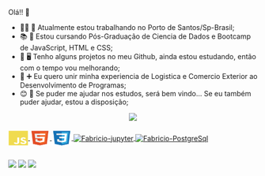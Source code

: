 Olá!! 🙂

- 🚂🚚 🚢 Atualmente estou trabalhando no Porto de Santos/Sp-Brasil;
- 📚 🏫 Estou cursando Pós-Graduação de Ciencia de Dados e Bootcamp de JavaScript, HTML e CSS;
- 🔖 🖥️ Tenho alguns projetos no meu Github, ainda estou estudando, então com o tempo vou melhorando;
- 🤝 ➕ Eu quero unir minha experiencia de Logistica e Comercio Exterior ao Desenvolvimento de Programas;
- 😊 🙌 Se puder me ajudar nos estudos, será bem vindo... Se eu também puder ajudar, estou a disposição;

<div align="center">
  <a href="https://github.com/Fabricionettto">
   <img height=" 170em " src="https://github-readme-stats.vercel.app/api/top-langs/?username=Fabricionettto&layout=compact&langs_count=7&theme=dracula"/>
</div>

  <div style="display: inline_block"><br>
  <img align="center" alt="Fabricio-Js" height="30" width="40" src="https://raw.githubusercontent.com/devicons/devicon/master/icons/javascript/javascript-plain.svg">
  <img align="center" alt="Fabricio-HTML" height="30" width="40" src="https://raw.githubusercontent.com/devicons/devicon/master/icons/html5/html5-original.svg">
  <img align="center" alt="Fabricio-CSS" height="30" width="40" src="https://raw.githubusercontent.com/devicons/devicon/master/icons/css3/css3-original.svg">
  <img align="center" alt="Fabricio-jupyter" height="30" width="40" src="https://cdn.jsdelivr.net/gh/devicons/devicon/icons/adonisjs/adonisjs-original.svg">
  <img align="center" alt="Fabricio-PostgreSql" height="30" width="40" href="https://cdn.jsdelivr.net/gh/devicons/devicon@v2.15.1/devicon.min.css">
</div>
  
 ##
  
  <div> 
  
  <a href="https://www.instagram.com/fabricionettto09/"><img src="https://img.shields.io/badge/-Instagram-%23E4405F?style=for-the-badge&logo=instagram&logoColor=white" target="_blank"></a> 
  <a href = "mailto:fabricionettto@gmail.com"><img src="https://img.shields.io/badge/-Gmail-%23333?style=for-the-badge&logo=gmail&logoColor=white" target="_blank"></a>
    <a href="linkedin.com/in/fabricio-neto-pcd-aba05b27" target="_blank"><img src="https://img.shields.io/badge/-LinkedIn-%230077B5?style=for-the-badge&logo=linkedin&logoColor=white" target="_blank"></a>


 
</div>
